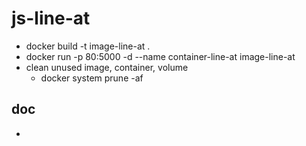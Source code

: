 # js-line-at

- docker build -t image-line-at .
- docker run -p 80:5000 -d --name container-line-at image-line-at
- clean unused image, container, volume
  - docker system prune -af

## doc

- 